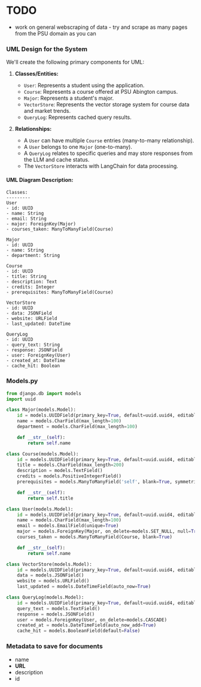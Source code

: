 
# TODO 
- work on general webscraping of data - try and scrape as many pages from the PSU domain as you can

### UML Design for the System

We'll create the following primary components for UML:

1. **Classes/Entities:**
    
    - `User`: Represents a student using the application.
    - `Course`: Represents a course offered at PSU Abington campus.
    - `Major`: Represents a student's major.
    - `VectorStore`: Represents the vector storage system for course data and market trends.
    - `QueryLog`: Represents cached query results.
2. **Relationships:**
    
    - A `User` can have multiple `Course` entries (many-to-many relationship).
    - A `User` belongs to one `Major` (one-to-many).
    - A `QueryLog` relates to specific queries and may store responses from the LLM and cache status.
    - The `VectorStore` interacts with LangChain for data processing.

#### UML Diagram Description:

```
Classes:
---------
User
- id: UUID
- name: String
- email: String
- major: ForeignKey(Major)
- courses_taken: ManyToManyField(Course)

Major
- id: UUID
- name: String
- department: String

Course
- id: UUID
- title: String
- description: Text
- credits: Integer
- prerequisites: ManyToManyField(Course)

VectorStore
- id: UUID
- data: JSONField
- website: URLField
- last_updated: DateTime

QueryLog
- id: UUID
- query_text: String
- response: JSONField
- user: ForeignKey(User)
- created_at: DateTime
- cache_hit: Boolean

```

### Models.py
```Python
from django.db import models
import uuid

class Major(models.Model):
    id = models.UUIDField(primary_key=True, default=uuid.uuid4, editable=False)
    name = models.CharField(max_length=100)
    department = models.CharField(max_length=100)

    def __str__(self):
        return self.name

class Course(models.Model):
    id = models.UUIDField(primary_key=True, default=uuid.uuid4, editable=False)
    title = models.CharField(max_length=200)
    description = models.TextField()
    credits = models.PositiveIntegerField()
    prerequisites = models.ManyToManyField('self', blank=True, symmetrical=False)

    def __str__(self):
        return self.title

class User(models.Model):
    id = models.UUIDField(primary_key=True, default=uuid.uuid4, editable=False)
    name = models.CharField(max_length=100)
    email = models.EmailField(unique=True)
    major = models.ForeignKey(Major, on_delete=models.SET_NULL, null=True)
    courses_taken = models.ManyToManyField(Course, blank=True)

    def __str__(self):
        return self.name

class VectorStore(models.Model):
    id = models.UUIDField(primary_key=True, default=uuid.uuid4, editable=False)
    data = models.JSONField()
    website = models.URLField()
    last_updated = models.DateTimeField(auto_now=True)

class QueryLog(models.Model):
    id = models.UUIDField(primary_key=True, default=uuid.uuid4, editable=False)
    query_text = models.TextField()
    response = models.JSONField()
    user = models.ForeignKey(User, on_delete=models.CASCADE)
    created_at = models.DateTimeField(auto_now_add=True)
    cache_hit = models.BooleanField(default=False)
```

### Metadata to save for documents
- name 
- **URL** 
- description 
- id 